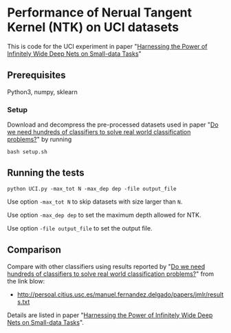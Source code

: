 # Performance of Nerual Tangent Kernel (NTK) on UCI datasets
This is code for the UCI experiment in paper "[Harnessing the Power of Infinitely Wide Deep Nets on Small-data Tasks](https://arxiv.org/abs/1910.01663)"
## Prerequisites
Python3, numpy, sklearn
### Setup
Download and decompress the pre-processed datasets used in paper "[Do we need hundreds of classifiers to solve real world classification problems?](http://jmlr.org/papers/volume15/delgado14a/delgado14a.pdf)" by running
```
bash setup.sh
```
## Running the tests
```
python UCI.py -max_tot N -max_dep dep -file output_file
```
Use option `-max_tot N` to skip datasets with size larger than `N`.

Use option `-max_dep dep` to set the maximum depth allowed for NTK.

Use option `-file output_file` to set the output file.
## Comparison
Compare with other classifiers using results reported by "[Do we need hundreds of classifiers to solve real world classification problems?](http://jmlr.org/papers/volume15/delgado14a/delgado14a.pdf)" from the link blow:
- http://persoal.citius.usc.es/manuel.fernandez.delgado/papers/jmlr/results.txt

Details are listed in paper "[Harnessing the Power of Infinitely Wide Deep Nets on Small-data Tasks](https://arxiv.org/abs/1910.01663)".
